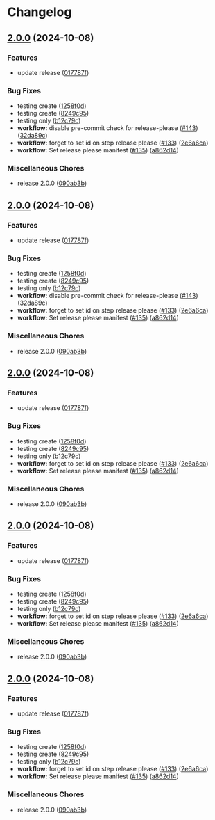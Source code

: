 # Changelog

## [2.0.0](https://github.com/kitabisa/composite-actions/compare/v2.0.0...v2.0.0) (2024-10-08)


### Features

* update release ([017787f](https://github.com/kitabisa/composite-actions/commit/017787f71e7192999a37c676e8a00c7e4ddcc36a))


### Bug Fixes

* testing create ([1258f0d](https://github.com/kitabisa/composite-actions/commit/1258f0d1beb2a40d9b95432d6a5019d1b3a0a36f))
* testing create ([8249c95](https://github.com/kitabisa/composite-actions/commit/8249c95831806560fc3fb1c404d167df5a4680d0))
* testing only ([b12c79c](https://github.com/kitabisa/composite-actions/commit/b12c79cadbabd68cd0a435f6066167829dcc7cd2))
* **workflow:** disable pre-commit check for release-please ([#143](https://github.com/kitabisa/composite-actions/issues/143)) ([32da89c](https://github.com/kitabisa/composite-actions/commit/32da89cfb511dd4c7faa44c50f23992900ee73bb))
* **workflow:** forget to set id on step release please ([#133](https://github.com/kitabisa/composite-actions/issues/133)) ([2e6a6ca](https://github.com/kitabisa/composite-actions/commit/2e6a6ca25072d2e822c2bdb186eaec0d63042f80))
* **workflow:** Set release please manifest ([#135](https://github.com/kitabisa/composite-actions/issues/135)) ([a862d14](https://github.com/kitabisa/composite-actions/commit/a862d14f13259d88580386b1bbe51b8b8527f0f3))


### Miscellaneous Chores

* release 2.0.0 ([090ab3b](https://github.com/kitabisa/composite-actions/commit/090ab3bad561f3109c8433931c9f44bad4bbb96e))

## [2.0.0](https://github.com/kitabisa/composite-actions/compare/v2.0.0...v2.0.0) (2024-10-08)


### Features

* update release ([017787f](https://github.com/kitabisa/composite-actions/commit/017787f71e7192999a37c676e8a00c7e4ddcc36a))


### Bug Fixes

* testing create ([1258f0d](https://github.com/kitabisa/composite-actions/commit/1258f0d1beb2a40d9b95432d6a5019d1b3a0a36f))
* testing create ([8249c95](https://github.com/kitabisa/composite-actions/commit/8249c95831806560fc3fb1c404d167df5a4680d0))
* testing only ([b12c79c](https://github.com/kitabisa/composite-actions/commit/b12c79cadbabd68cd0a435f6066167829dcc7cd2))
* **workflow:** disable pre-commit check for release-please ([#143](https://github.com/kitabisa/composite-actions/issues/143)) ([32da89c](https://github.com/kitabisa/composite-actions/commit/32da89cfb511dd4c7faa44c50f23992900ee73bb))
* **workflow:** forget to set id on step release please ([#133](https://github.com/kitabisa/composite-actions/issues/133)) ([2e6a6ca](https://github.com/kitabisa/composite-actions/commit/2e6a6ca25072d2e822c2bdb186eaec0d63042f80))
* **workflow:** Set release please manifest ([#135](https://github.com/kitabisa/composite-actions/issues/135)) ([a862d14](https://github.com/kitabisa/composite-actions/commit/a862d14f13259d88580386b1bbe51b8b8527f0f3))


### Miscellaneous Chores

* release 2.0.0 ([090ab3b](https://github.com/kitabisa/composite-actions/commit/090ab3bad561f3109c8433931c9f44bad4bbb96e))

## [2.0.0](https://github.com/kitabisa/composite-actions/compare/v2.0.0...v2.0.0) (2024-10-08)


### Features

* update release ([017787f](https://github.com/kitabisa/composite-actions/commit/017787f71e7192999a37c676e8a00c7e4ddcc36a))


### Bug Fixes

* testing create ([1258f0d](https://github.com/kitabisa/composite-actions/commit/1258f0d1beb2a40d9b95432d6a5019d1b3a0a36f))
* testing create ([8249c95](https://github.com/kitabisa/composite-actions/commit/8249c95831806560fc3fb1c404d167df5a4680d0))
* testing only ([b12c79c](https://github.com/kitabisa/composite-actions/commit/b12c79cadbabd68cd0a435f6066167829dcc7cd2))
* **workflow:** forget to set id on step release please ([#133](https://github.com/kitabisa/composite-actions/issues/133)) ([2e6a6ca](https://github.com/kitabisa/composite-actions/commit/2e6a6ca25072d2e822c2bdb186eaec0d63042f80))
* **workflow:** Set release please manifest ([#135](https://github.com/kitabisa/composite-actions/issues/135)) ([a862d14](https://github.com/kitabisa/composite-actions/commit/a862d14f13259d88580386b1bbe51b8b8527f0f3))


### Miscellaneous Chores

* release 2.0.0 ([090ab3b](https://github.com/kitabisa/composite-actions/commit/090ab3bad561f3109c8433931c9f44bad4bbb96e))

## [2.0.0](https://github.com/kitabisa/composite-actions/compare/v2.0.0...v2.0.0) (2024-10-08)


### Features

* update release ([017787f](https://github.com/kitabisa/composite-actions/commit/017787f71e7192999a37c676e8a00c7e4ddcc36a))


### Bug Fixes

* testing create ([1258f0d](https://github.com/kitabisa/composite-actions/commit/1258f0d1beb2a40d9b95432d6a5019d1b3a0a36f))
* testing create ([8249c95](https://github.com/kitabisa/composite-actions/commit/8249c95831806560fc3fb1c404d167df5a4680d0))
* testing only ([b12c79c](https://github.com/kitabisa/composite-actions/commit/b12c79cadbabd68cd0a435f6066167829dcc7cd2))
* **workflow:** forget to set id on step release please ([#133](https://github.com/kitabisa/composite-actions/issues/133)) ([2e6a6ca](https://github.com/kitabisa/composite-actions/commit/2e6a6ca25072d2e822c2bdb186eaec0d63042f80))
* **workflow:** Set release please manifest ([#135](https://github.com/kitabisa/composite-actions/issues/135)) ([a862d14](https://github.com/kitabisa/composite-actions/commit/a862d14f13259d88580386b1bbe51b8b8527f0f3))


### Miscellaneous Chores

* release 2.0.0 ([090ab3b](https://github.com/kitabisa/composite-actions/commit/090ab3bad561f3109c8433931c9f44bad4bbb96e))

## [2.0.0](https://github.com/kitabisa/composite-actions/compare/v2.1.0-alpha.4...v2.0.0) (2024-10-08)


### Features

* update release ([017787f](https://github.com/kitabisa/composite-actions/commit/017787f71e7192999a37c676e8a00c7e4ddcc36a))


### Bug Fixes

* testing create ([1258f0d](https://github.com/kitabisa/composite-actions/commit/1258f0d1beb2a40d9b95432d6a5019d1b3a0a36f))
* testing create ([8249c95](https://github.com/kitabisa/composite-actions/commit/8249c95831806560fc3fb1c404d167df5a4680d0))
* testing only ([b12c79c](https://github.com/kitabisa/composite-actions/commit/b12c79cadbabd68cd0a435f6066167829dcc7cd2))
* **workflow:** forget to set id on step release please ([#133](https://github.com/kitabisa/composite-actions/issues/133)) ([2e6a6ca](https://github.com/kitabisa/composite-actions/commit/2e6a6ca25072d2e822c2bdb186eaec0d63042f80))
* **workflow:** Set release please manifest ([#135](https://github.com/kitabisa/composite-actions/issues/135)) ([a862d14](https://github.com/kitabisa/composite-actions/commit/a862d14f13259d88580386b1bbe51b8b8527f0f3))


### Miscellaneous Chores

* release 2.0.0 ([090ab3b](https://github.com/kitabisa/composite-actions/commit/090ab3bad561f3109c8433931c9f44bad4bbb96e))
